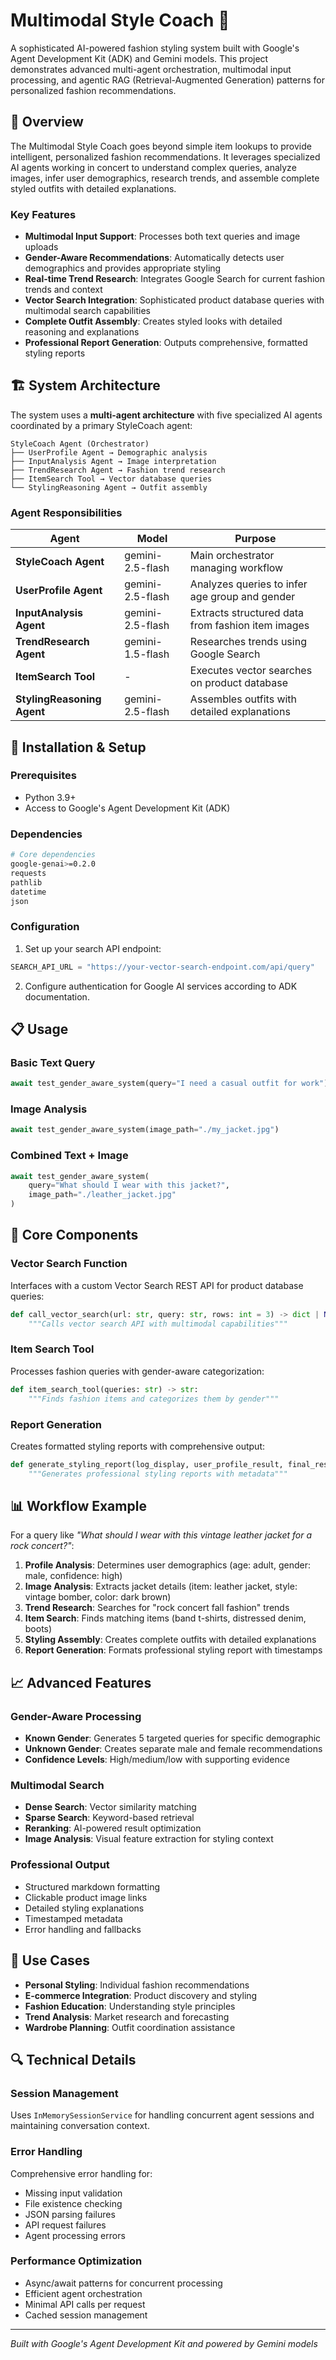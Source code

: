 # Multimodal Style Coach 🎨

A sophisticated AI-powered fashion styling system built with Google's Agent Development Kit (ADK) and Gemini models. This project demonstrates advanced multi-agent orchestration, multimodal input processing, and agentic RAG (Retrieval-Augmented Generation) patterns for personalized fashion recommendations.

## 🌟 Overview

The Multimodal Style Coach goes beyond simple item lookups to provide intelligent, personalized fashion recommendations. It leverages specialized AI agents working in concert to understand complex queries, analyze images, infer user demographics, research trends, and assemble complete styled outfits with detailed explanations.

### Key Features

- **Multimodal Input Support**: Processes both text queries and image uploads
- **Gender-Aware Recommendations**: Automatically detects user demographics and provides appropriate styling
- **Real-time Trend Research**: Integrates Google Search for current fashion trends and context
- **Vector Search Integration**: Sophisticated product database queries with multimodal search capabilities
- **Complete Outfit Assembly**: Creates styled looks with detailed reasoning and explanations
- **Professional Report Generation**: Outputs comprehensive, formatted styling reports

## 🏗️ System Architecture

The system uses a **multi-agent architecture** with five specialized AI agents coordinated by a primary StyleCoach agent:

```
StyleCoach Agent (Orchestrator)
├── UserProfile Agent → Demographic analysis
├── InputAnalysis Agent → Image interpretation  
├── TrendResearch Agent → Fashion trend research
├── ItemSearch Tool → Vector database queries
└── StylingReasoning Agent → Outfit assembly
```

### Agent Responsibilities

| Agent | Model | Purpose |
|-------|-------|---------|
| **StyleCoach Agent** | gemini-2.5-flash | Main orchestrator managing workflow |
| **UserProfile Agent** | gemini-2.5-flash | Analyzes queries to infer age group and gender |
| **InputAnalysis Agent** | gemini-2.5-flash | Extracts structured data from fashion item images |
| **TrendResearch Agent** | gemini-1.5-flash | Researches trends using Google Search |
| **ItemSearch Tool** | - | Executes vector searches on product database |
| **StylingReasoning Agent** | gemini-2.5-flash | Assembles outfits with detailed explanations |

## 🚀 Installation & Setup

### Prerequisites

- Python 3.9+
- Access to Google's Agent Development Kit (ADK)

### Dependencies

```bash
# Core dependencies
google-genai>=0.2.0
requests
pathlib
datetime
json
```

### Configuration

1. Set up your search API endpoint:
```python
SEARCH_API_URL = "https://your-vector-search-endpoint.com/api/query"
```

2. Configure authentication for Google AI services according to ADK documentation.

## 📋 Usage

### Basic Text Query

```python
await test_gender_aware_system(query="I need a casual outfit for work")
```

### Image Analysis

```python
await test_gender_aware_system(image_path="./my_jacket.jpg")
```

### Combined Text + Image

```python
await test_gender_aware_system(
    query="What should I wear with this jacket?",
    image_path="./leather_jacket.jpg"
)
```

## 🔧 Core Components

### Vector Search Function

Interfaces with a custom Vector Search REST API for product database queries:

```python
def call_vector_search(url: str, query: str, rows: int = 3) -> dict | None:
    """Calls vector search API with multimodal capabilities"""
```

### Item Search Tool

Processes fashion queries with gender-aware categorization:

```python
def item_search_tool(queries: str) -> str:
    """Finds fashion items and categorizes them by gender"""
```

### Report Generation

Creates formatted styling reports with comprehensive output:

```python
def generate_styling_report(log_display, user_profile_result, final_response_text):
    """Generates professional styling reports with metadata"""
```

## 📊 Workflow Example

For a query like *"What should I wear with this vintage leather jacket for a rock concert?"*:

1. **Profile Analysis**: Determines user demographics (age: adult, gender: male, confidence: high)
2. **Image Analysis**: Extracts jacket details (item: leather jacket, style: vintage bomber, color: dark brown)
3. **Trend Research**: Searches for "rock concert fall fashion" trends
4. **Item Search**: Finds matching items (band t-shirts, distressed denim, boots)
5. **Styling Assembly**: Creates complete outfits with detailed explanations
6. **Report Generation**: Formats professional styling report with timestamps

## 📈 Advanced Features

### Gender-Aware Processing

- **Known Gender**: Generates 5 targeted queries for specific demographic
- **Unknown Gender**: Creates separate male and female recommendations
- **Confidence Levels**: High/medium/low with supporting evidence

### Multimodal Search

- **Dense Search**: Vector similarity matching
- **Sparse Search**: Keyword-based retrieval  
- **Reranking**: AI-powered result optimization
- **Image Analysis**: Visual feature extraction for styling context

### Professional Output

- Structured markdown formatting
- Clickable product image links
- Detailed styling explanations
- Timestamped metadata
- Error handling and fallbacks

## 🎯 Use Cases

- **Personal Styling**: Individual fashion recommendations
- **E-commerce Integration**: Product discovery and styling
- **Fashion Education**: Understanding style principles
- **Trend Analysis**: Market research and forecasting
- **Wardrobe Planning**: Outfit coordination assistance

## 🔍 Technical Details

### Session Management

Uses `InMemorySessionService` for handling concurrent agent sessions and maintaining conversation context.

### Error Handling

Comprehensive error handling for:
- Missing input validation
- File existence checking
- JSON parsing failures
- API request failures
- Agent processing errors

### Performance Optimization

- Async/await patterns for concurrent processing
- Efficient agent orchestration
- Minimal API calls per request
- Cached session management

***

*Built with Google's Agent Development Kit and powered by Gemini models*

